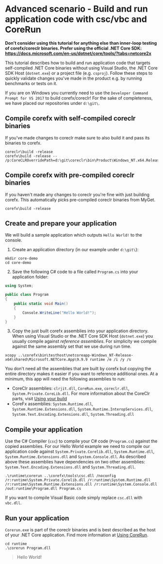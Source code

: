 # Advanced scenario - Build and run application code with csc/vbc and CoreRun

 __Don't consider using this tutorial for anything else than inner-loop testing of corefx/coreclr binaries. Prefer using the official .NET Core SDK: https://docs.microsoft.com/en-us/dotnet/core/tools/?tabs=netcore2x__

This tutorial describes how to build and run application code that targets self-compiled .NET Core binaries without using Visual Studio,  the .NET Core SDK Host (`dotnet.exe`) or a project file (e.g. `csproj`). Follow these steps to quickly validate changes you've made in the product e.g. by running benchmarks or tests on it.

If you are on Windows you currently need to use the `Developer Command Prompt for VS 2017` to build corefx/coreclr! For the sake of completeness, we have placed our repositories under `d:\git\`.

## Compile corefx with self-compiled coreclr binaries
If you've made changes to coreclr make sure to also build it and pass its binaries to corefx.
```
coreclr\build -release
corefx\build -release -- /p:CoreCLROverridePath=d:\git\coreclr\bin\Product\Windows_NT.x64.Release\
```

## Compile corefx with pre-compiled coreclr binaries
If you haven't made any changes to coreclr you're fine with just building corefx. This automatically picks pre-compiled coreclr binaries from MyGet.
```
corefx\build -release
```

## Create and prepare your application
We will build a sample application which outputs `Hello World!` to the console.

1. Create an application directory (in our example under `d:\git\`):
```
mkdir core-demo
cd core-demo
```
2. Save the following C# code to a file called `Program.cs` into your application folder:
```csharp
using System;

public class Program
{
    public static void Main()
    {
        Console.WriteLine("Hello World!");
    }
}
```

3. Copy the just built corefx assemblies into your application directory. When using Visual Studio or the .NET Core SDK Host (`dotnet.exe`) you usually compile against *reference assemblies*. For simplicity we compile against the same assembly set that we use during run time.
```
xcopy ..\corefx\bin\testhost\netcoreapp-Windows_NT-Release-x64\shared\Microsoft.NETCore.App\9.9.9 runtime /e /i /y /s
```

You don't need all the assemblies that are built by corefx but copying the entire directory makes it easier if you want to reference additional ones. At a minimum, this app will need the following assemblies to run:

- CoreClr assemblies: `clrjit.dll`, `CoreRun.exe`, `coreclr.dll`, `System.Private.CoreLib.dll`. For more information about the CoreClr parts, visit [Using your build](https://github.com/dotnet/coreclr/blob/master/Documentation/workflow/UsingYourBuild.md)
- CoreFx assemblies: `System.Runtime.dll`, `System.Runtime.Extensions.dll`, `System.Runtime.InteropServices.dll`, `System.Text.Encoding.Extensions.dll`, `System.Threading.dll`

## Compile your application
Use the C# Compiler (`csc`) to compile your C# code (`Program.cs`) against the copied assemblies. For our Hello World example we need to compile our application code against `System.Private.Corelib.dll`, `System.Runtime.dll`, `System.Runtime.Extensions.dll` and `System.Console.dll`. As described above these assemblies have dependencies on two other assemblies: `System.Text.Encoding.Extensions.dll` and `System.Threading.dll`.
```
.\runtime\corerun ..\corefx\tools\csc.dll /noconfig /r:runtime\System.Private.Corelib.dll /r:runtime\System.Runtime.dll /r:runtime\System.Runtime.Extensions.dll /r:runtime\System.Console.dll /out:runtime\Program.dll Program.cs
```

If you want to compile Visual Basic code simply replace `csc.dll` with `vbc.dll`.

## Run your application
`Corerun.exe` is part of the coreclr binaries and is best described as the host of your .NET Core application. Find more information at [Using CoreRun](https://github.com/dotnet/coreclr/blob/master/Documentation/workflow/UsingCoreRun.md).
```
cd runtime
.\corerun Program.dll
```

> Hello World!
